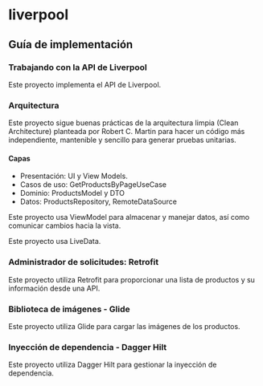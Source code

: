 # liverpool
## Guía de implementación

### Trabajando con la API de Liverpool

Este proyecto implementa el API de Liverpool.

### Arquitectura

Este proyecto sigue buenas prácticas de la arquitectura limpia (Clean Architecture) planteada por Robert C. Martin para hacer un código más independiente, mantenible y sencillo para generar pruebas unitarias.

#### Capas

* Presentación: UI y View Models.
* Casos de uso: GetProductsByPageUseCase
* Dominio: ProductsModel y DTO
* Datos: ProductsRepository, RemoteDataSource

Este proyecto usa ViewModel para almacenar y manejar datos, así como comunicar cambios hacia la vista.

Este proyecto usa LiveData.

### Administrador de solicitudes: Retrofit

Este proyecto utiliza Retrofit para proporcionar una lista de productos y su información desde una API.

### Biblioteca de imágenes - Glide

Este proyecto utiliza Glide para cargar las imágenes de los productos.

### Inyección de dependencia - Dagger Hilt

Este proyecto utiliza Dagger Hilt para gestionar la inyección de dependencia.
